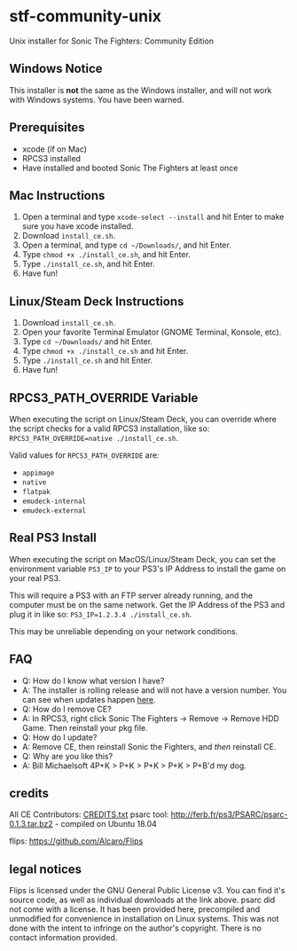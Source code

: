 # stf-community-unix
Unix installer for Sonic The Fighters: Community Edition

## Windows Notice
This installer is **not** the same as the Windows installer, and will not work with Windows systems. You have been warned.

## Prerequisites
- xcode (if on Mac)
- RPCS3 installed
- Have installed and booted Sonic The Fighters at least once

## Mac Instructions
1. Open a terminal and type `xcode-select --install` and hit Enter to make sure you have xcode installed.
2. Download `install_ce.sh`.
3. Open a terminal, and type `cd ~/Downloads/`, and hit Enter.
4. Type `chmod +x ./install_ce.sh`, and hit Enter.
5. Type `./install_ce.sh`, and hit Enter.
6. Have fun!

## Linux/Steam Deck Instructions
1. Download `install_ce.sh`.
2. Open your favorite Terminal Emulator (GNOME Terminal, Konsole, etc).
3. Type `cd ~/Downloads/` and hit Enter.
4. Type `chmod +x ./install_ce.sh` and hit Enter.
5. Type `./install_ce.sh` and hit Enter.
6. Have fun!

## RPCS3_PATH_OVERRIDE Variable
When executing the script on Linux/Steam Deck, you can override where the script checks for a valid RPCS3 installation, like so: `RPCS3_PATH_OVERRIDE=native ./install_ce.sh`.

Valid values for `RPCS3_PATH_OVERRIDE` are:
- `appimage`
- `native`
- `flatpak`
- `emudeck-internal`
- `emudeck-external` 

## Real PS3 Install
When executing the script on MacOS/Linux/Steam Deck, you can set the environment variable `PS3_IP` to your PS3's IP Address to install the game on your real PS3.

This will require a PS3 with an FTP server already running, and the computer must be on the same network. Get the IP Address of the PS3 and plug it in like so: `PS3_IP=1.2.3.4 ./install_ce.sh`.

This may be unreliable depending on your network conditions.

## FAQ
- Q: How do I know what version I have?
- A: The installer is rolling release and will not have a version number. You can see when updates happen [here](https://github.com/coatlessali/stf-community-unix/commits/main/).
- Q: How do I remove CE?
- A: In RPCS3, right click Sonic The Fighters -> Remove -> Remove HDD Game. Then reinstall your pkg file.
- Q: How do I update?
- A: Remove CE, then reinstall Sonic the Fighters, and *then* reinstall CE.
- Q: Why are you like this?
- A: Bill Michaelsoft 4P+K > P+K > P+K > P+K > P+B'd my dog.

## credits
All CE Contributors: [CREDITS.txt](https://github.com/coatlessali/stf-community-unix/blob/main/CREDITS.txt)
psarc tool: http://ferb.fr/ps3/PSARC/psarc-0.1.3.tar.bz2 - compiled on Ubuntu 18.04

flips: https://github.com/Alcaro/Flips

## legal notices
Flips is licensed under the GNU General Public License v3. You can find it's source code, as well as individual downloads at the link above.
psarc did not come with a license. It has been provided here, precompiled and unmodified for convenience in installation on Linux systems. This was not done with the intent to infringe on the author's copyright. There is no contact information provided.
